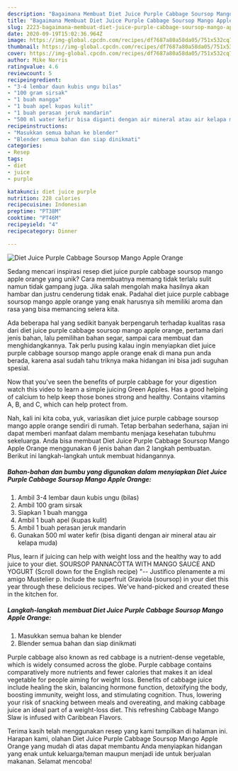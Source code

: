 ```yaml
---
description: "Bagaimana Membuat Diet Juice Purple Cabbage Soursop Mango Apple Orange yang Menggugah Selera"
title: "Bagaimana Membuat Diet Juice Purple Cabbage Soursop Mango Apple Orange yang Menggugah Selera"
slug: 2223-bagaimana-membuat-diet-juice-purple-cabbage-soursop-mango-apple-orange-yang-menggugah-selera
date: 2020-09-19T15:02:36.964Z
image: https://img-global.cpcdn.com/recipes/df7687a80a58da05/751x532cq70/diet-juice-purple-cabbage-soursop-mango-apple-orange-foto-resep-utama.jpg
thumbnail: https://img-global.cpcdn.com/recipes/df7687a80a58da05/751x532cq70/diet-juice-purple-cabbage-soursop-mango-apple-orange-foto-resep-utama.jpg
cover: https://img-global.cpcdn.com/recipes/df7687a80a58da05/751x532cq70/diet-juice-purple-cabbage-soursop-mango-apple-orange-foto-resep-utama.jpg
author: Mike Norris
ratingvalue: 4.6
reviewcount: 5
recipeingredient:
- "3-4 lembar daun kubis ungu bilas"
- "100 gram sirsak"
- "1 buah mangga"
- "1 buah apel kupas kulit"
- "1 buah perasan jeruk mandarin"
- "500 ml water kefir bisa diganti dengan air mineral atau air kelapa muda"
recipeinstructions:
- "Masukkan semua bahan ke blender"
- "Blender semua bahan dan siap dinikmati"
categories:
- Resep
tags:
- diet
- juice
- purple

katakunci: diet juice purple 
nutrition: 228 calories
recipecuisine: Indonesian
preptime: "PT38M"
cooktime: "PT46M"
recipeyield: "4"
recipecategory: Dinner

---
```



![Diet Juice Purple Cabbage Soursop Mango Apple Orange](https://img-global.cpcdn.com/recipes/df7687a80a58da05/751x532cq70/diet-juice-purple-cabbage-soursop-mango-apple-orange-foto-resep-utama.jpg)

Sedang mencari inspirasi resep diet juice purple cabbage soursop mango apple orange yang unik? Cara membuatnya memang tidak terlalu sulit namun tidak gampang juga. Jika salah mengolah maka hasilnya akan hambar dan justru cenderung tidak enak. Padahal diet juice purple cabbage soursop mango apple orange yang enak harusnya sih memiliki aroma dan rasa yang bisa memancing selera kita.

Ada beberapa hal yang sedikit banyak berpengaruh terhadap kualitas rasa dari diet juice purple cabbage soursop mango apple orange, pertama dari jenis bahan, lalu pemilihan bahan segar, sampai cara membuat dan menghidangkannya. Tak perlu pusing kalau ingin menyiapkan diet juice purple cabbage soursop mango apple orange enak di mana pun anda berada, karena asal sudah tahu triknya maka hidangan ini bisa jadi suguhan spesial.

Now that you&#39;ve seen the benefits of purple cabbage for your digestion watch this video to learn a simple juicing Green Apples. Has a good helping of calcium to help keep those bones strong and healthy. Contains vitamins A, B, and C, which can help protect from.


Nah, kali ini kita coba, yuk, variasikan diet juice purple cabbage soursop mango apple orange sendiri di rumah. Tetap berbahan sederhana, sajian ini dapat memberi manfaat dalam membantu menjaga kesehatan tubuhmu sekeluarga. Anda bisa membuat Diet Juice Purple Cabbage Soursop Mango Apple Orange menggunakan 6 jenis bahan dan 2 langkah pembuatan. Berikut ini langkah-langkah untuk membuat hidangannya.

<!--inarticleads1-->

##### Bahan-bahan dan bumbu yang digunakan dalam menyiapkan Diet Juice Purple Cabbage Soursop Mango Apple Orange:

1. Ambil 3-4 lembar daun kubis ungu (bilas)
1. Ambil 100 gram sirsak
1. Siapkan 1 buah mangga
1. Ambil 1 buah apel (kupas kulit)
1. Ambil 1 buah perasan jeruk mandarin
1. Gunakan 500 ml water kefir (bisa diganti dengan air mineral atau air kelapa muda)


Plus, learn if juicing can help with weight loss and the healthy way to add juice to your diet. SOURSOP PANNACOTTA WITH MANGO SAUCE AND YOGURT (Scroll down for the English recipe) &#34;-- Justifico plenamente a mi amigo Mustelier p. Include the superfruit Graviola (soursop) in your diet this year through these delicious recipes. We&#39;ve hand-picked and created these in the kitchen for. 

<!--inarticleads2-->

##### Langkah-langkah membuat Diet Juice Purple Cabbage Soursop Mango Apple Orange:

1. Masukkan semua bahan ke blender
1. Blender semua bahan dan siap dinikmati


Purple cabbage also known as red cabbage is a nutrient-dense vegetable, which is widely consumed across the globe. Purple cabbage contains comparatively more nutrients and fewer calories that makes it an ideal vegetable for people aiming for weight loss. Benefits of cabbage juice include healing the skin, balancing hormone function, detoxifying the body, boosting immunity, weight loss, and stimulating cognition. Thus, lowering your risk of snacking between meals and overeating, and making cabbage juice an ideal part of a weight-loss diet. This refreshing Cabbage Mango Slaw is infused with Caribbean Flavors. 

Terima kasih telah menggunakan resep yang kami tampilkan di halaman ini. Harapan kami, olahan Diet Juice Purple Cabbage Soursop Mango Apple Orange yang mudah di atas dapat membantu Anda menyiapkan hidangan yang enak untuk keluarga/teman maupun menjadi ide untuk berjualan makanan. Selamat mencoba!
